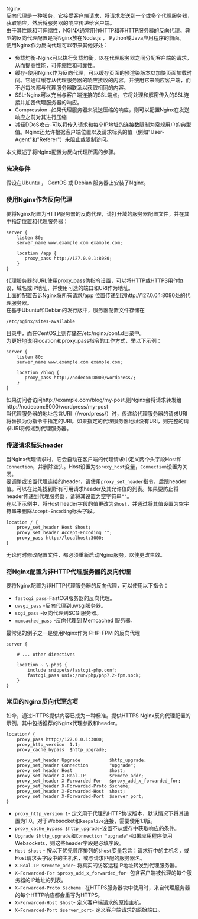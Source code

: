 Nginx<br />反向代理是一种服务，它接受客户端请求，将请求发送到一个或多个代理服务器，获取响应，然后将服务器的响应传递给客户端。<br />由于其性能和可伸缩性，NGINX通常用作HTTP和非HTTP服务器的反向代理。典型的反向代理配置是将Nginx放在Node.js ， Python或Java应用程序的前面。<br />使用Nginx作为反向代理可以带来其他好处：

- 负载均衡-Nginx可以执行负载均衡，以在代理服务器之间分配客户端的请求，从而提高性能，可伸缩性和可靠性。
- 缓存-使用Nginx作为反向代理，可以缓存页面的预渲染版本以加快页面加载时间。它通过缓存从代理服务器的响应接收的内容，并使用它来响应客户端，而不必每次都与代理服务器联系以获取相同的内容。
- SSL-Nginx可以充当与客户端连接的SSL端点。它将处理和解密传入的SSL连接并加密代理服务器的响应。
- Compression -如果代理服务器未发送压缩的响应，则可以配置Nginx在发送响应之前对其进行压缩
- 减轻DDoS攻击-可以将传入请求和每个IP地址的连接数限制为常规用户的典型值。Nginx还允许根据客户端位置以及请求标头的值（例如"User-Agent"和"Referer"）来阻止或限制访问。

本文概述了将Nginx配置为反向代理所需的步骤。
<a name="f8MyQ"></a>
### 先决条件
假设在Ubuntu ， CentOS 或 Debian 服务器上安装了Nginx。
<a name="A9NIQ"></a>
### 使用Nginx作为反向代理
要将Nginx配置为HTTP服务器的反向代理，请打开域的服务器配置文件，并在其中指定位置和代理服务器：
```nginx
server {
    listen 80;
    server_name www.example.com example.com;

    location /app {
       proxy_pass http://127.0.0.1:8080;
    }
}
```
代理服务器的URL使用proxy_pass伪指令设置，可以将HTTP或HTTPS用作协议，域名或IP地址，并使用可选的端口和URI作为地址。<br />上面的配置告诉Nginx将所有请求/app 位置传递到到http://127.0.0.1:8080处的代理服务器。<br />在基于Ubuntu和Debian的发行版中，服务器配置文件存储在
```nginx
/etc/nginx/sites-available
```
目录中，而在CentOS上则存储在/etc/nginx/conf.d目录中。<br />为更好地说明location和proxy_pass指令的工作方式，举以下示例：
```nginx
server {
    listen 80;
    server_name www.example.com example.com;

    location /blog {
       proxy_pass http://nodecom:8000/wordpress/;
    }
}
```
如果访问者访问http://example.com/blog/my-post,则Nginx会将请求转发给http://nodecom:8000/wordpress/my-post<br />当代理服务器的地址包含URI（/wordpress/）时，传递给代理服务器的请求URI将替换为伪指令中指定的URI。如果指定的代理服务器地址没有URI，则完整的请求URI将传递到代理服务器。
<a name="LIiM7"></a>
### 传递请求标头header
当Nginx代理请求时，它会自动在客户端的代理请求中定义两个头字段Host和`Connection`，并删除空头。Host设置为`$proxy_host`变量，`Connection`设置为关闭。<br />要调整或设置代理连接的header，请使用`proxy_set_header`指令，后跟header值。可以在此处找到所有可用请求header及其允许值的列表。如果要防止将header传递到代理服务器，请将其设置为空字符串`""`。<br />在以下示例中，将Host header字段的值更改为`$host`，并通过将其值设置为空字符串来删除`Accept-Encoding`标头字段。
```nginx
location / {
    proxy_set_header Host $host;
    proxy_set_header Accept-Encoding "";
    proxy_pass http://localhost:3000;
}
```
无论何时修改配置文件，都必须重新启动Nginx服务，以使更改生效。
<a name="Wpwmm"></a>
### 将Nginx配置为非HTTP代理服务器的反向代理
要将Nginx配置为非HTTP代理服务器的反向代理，可以使用以下指令：

- `fastcgi_pass`-FastCGI服务器的反向代理。
- `uwsgi_pass` -反向代理到uwsgi服务器。
- `scgi_pass` -反向代理到SCGI服务器。
- `memcached_pass` -反向代理到 Memcached 服务器。

最常见的例子之一是使用Nginx作为 PHP-FPM 的反向代理
```nginx
server {

    # ... other directives

    location ~ \.php$ {
        include snippets/fastcgi-php.conf;
        fastcgi_pass unix:/run/php/php7.2-fpm.sock;
    }
}
```
<a name="S7RU9"></a>
### 常见的Nginx反向代理选项
如今，通过HTTPS提供内容已成为一种标准。提供HTTPS Nginx反向代理配置的示例，其中包括推荐的Nginx代理参数和header。
```nginx
location/ {
	proxy_pass http://127.0.0.1:3000;
	proxy_http_version  1.1;
	proxy_cache_bypass  $http_upgrade;
	
	proxy_set_header Upgrade           $http_upgrade;
	proxy_set_header Connection        "upgrade";
	proxy_set_header Host              $host;
	proxy_set_header X-Real-IP         $remote_addr;
	proxy_set_header X-Forwarded-For   $proxy_add_x_forwarded_for;
	proxy_set_header X-Forwarded-Proto $scheme;
	proxy_set_header X-Forwarded-Host  $host;
	proxy_set_header X-Forwarded-Port  $server_port;
}
```

- `proxy_http_version 1`- 定义用于代理的HTTP协议版本，默认情况下将其设置为1.0。对于Websocket和`keepalive`连接，需要使用1.1版。
- `proxy_cache_bypass $http_upgrade`-设置不从缓存中获取响应的条件。
- `Upgrade $http_upgrade`和`Connection "upgrade"`-如果应用程序使用Websockets，则这些header字段是必填字段。
- `Host $host` - 按以下优先顺序排列的`$host`变量包含：请求行中的主机名，或Host请求头字段中的主机名，或与请求匹配的服务器名。
- `X-Real-IP $remote_addr`-  将真实的访客远程IP地址转发到代理服务器。
- `X-Forwarded-For $proxy_add_x_forwarded_for`- 包含客户端被代理的每个服务器的IP地址的列表。
- `X-Forwarded-Proto $scheme`- 在HTTPS服务器块中使用时，来自代理服务器的每个HTTP响应都会重写为HTTPS。
- `X-Forwarded-Host $host`- 定义客户端请求的原始主机。
- `X-Forwarded-Port $server_port`- 定义客户端请求的原始端口。
